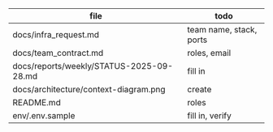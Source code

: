 | file                                     | todo                    |
| ---------------------------------------- | ----------------------- |
| docs/infra_request.md                    | team name, stack, ports |
| docs/team_contract.md                    | roles, email            |
| docs/reports/weekly/STATUS-2025-09-28.md | fill in                 |
| docs/architecture/context-diagram.png    | create                  |
| README.md                                | roles                   |
| env/.env.sample                          | fill in, verify         |
